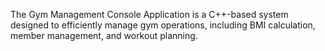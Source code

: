 The Gym Management Console Application is a C++-based system designed to efficiently manage gym operations, including BMI calculation, member management, and workout planning.
